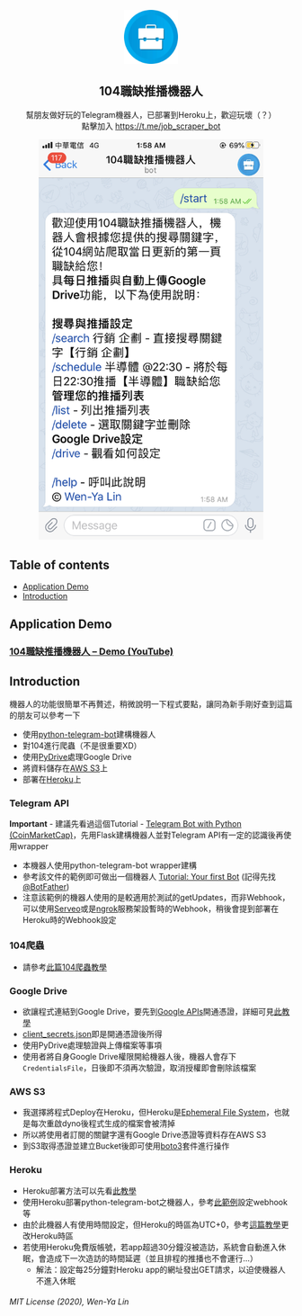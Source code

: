 <p align="center">
  <a href=#>
    <img src="resources/briefcase.jpg" alt="Job Scraper Bot" height="96">
  </a>
  <h2 align="center">104職缺推播機器人</h2>
    <div align="center">
     幫朋友做好玩的Telegram機器人，已部署到Heroku上，歡迎玩壞（？）
  </div>
   	<div align="center">
     點擊加入 <a href="https://t.me/job_scraper_bot">https://t.me/job_scraper_bot</a>
</div>
</p>

<p align="center">
    <img src="resources/main.png" alt="remind" width="400">
</p>


## Table of contents
* [Application Demo](#application-demo)
* [Introduction](#introduction)

## Application Demo
### [104職缺推播機器人 – Demo (YouTube)](https://www.youtube.com/watch?v=8Crx3FcR7CU)

## Introduction
機器人的功能很簡單不再贅述，稍微說明一下程式要點，讓同為新手剛好查到這篇的朋友可以參考一下

* 使用[python-telegram-bot](https://github.com/python-telegram-bot/python-telegram-bot/tree/fd0325fbe5c79b14b2a78ba1a7ad93554eb8b2a6)建構機器人
* 對104進行爬蟲（不是很重要XD）
* 使用[PyDrive](https://pythonhosted.org/PyDrive/)處理Google Drive
* 將資料儲存在[AWS S3](https://s3.console.aws.amazon.com/s3)上
* 部署在[Heroku](https://www.heroku.com/)上

### Telegram API
**Important** - 建議先看過這個Tutorial - [Telegram Bot with Python (CoinMarketCap)](https://www.youtube.com/playlist?list=PLe4mIUXfbIqbpQkE2Q_iQic6a8v-2k_m4)，先用Flask建構機器人並對Telegram API有一定的認識後再使用wrapper

* 本機器人使用python-telegram-bot wrapper建構
* 參考該文件的範例即可做出一個機器人 [Tutorial: Your first Bot](https://github.com/python-telegram-bot/python-telegram-bot/wiki/Extensions-%E2%80%93-Your-first-Bot) (記得先找[@BotFather](https://telegram.me/botfather))
* 注意該範例的機器人使用的是較適用於測試的getUpdates，而非Webhook，可以使用[Serveo](https://serveo.net/)或是[ngrok](https://ngrok.com/)服務架設暫時的Webhook，稍後會提到部署在Heroku時的Webhook設定

### 104爬蟲
* 請參考[此篇104爬蟲教學](https://www.royenotes.com/python%e7%88%ac%e5%8f%96104%e4%ba%ba%e5%8a%9b%e9%8a%80%e8%a1%8c%e7%9a%84%e8%81%b7%e7%bc%ba%e8%a8%8a%e6%81%af/)

### Google Drive

* 欲讓程式連結到Google Drive，要先到[Google APIs](https://console.developers.google.com/apis/)開通憑證，詳細可見[此教學](https://jackkuo.org/post/pydrive%E5%82%99%E4%BB%BD%E6%95%99%E5%AD%B8/)
* [client_secrets.json](https://github.com/wenyalintw/Job-Scraper-Bot/tree/master/src/client_secrets.json)即是開通憑證後所得
* 使用PyDrive處理驗證與上傳檔案等事項
* 使用者將自身Google Drive權限開給機器人後，機器人會存下`CredentialsFile`，日後即不須再次驗證，取消授權即會刪除該檔案

### AWS S3
* 我選擇將程式Deploy在Heroku，但Heroku是[Ephemeral File System](https://www.codementor.io/@samueljames/a-workaround-heroku-s-ephemeral-file-system-e6w341zqa)，也就是每次重啟dyno後程式生成的檔案會被清掉
* 所以將使用者訂閱的關鍵字還有Google Drive憑證等資料存在AWS S3
* 到S3取得憑證並建立Bucket後即可使用[boto3](https://boto3.amazonaws.com/v1/documentation/api/latest/index.html)套件進行操作

### Heroku
* Heroku部署方法可以先看[此教學](https://www.youtube.com/watch?v=wWRYBUzEG6E)
* 使用Heroku部署python-telegram-bot之機器人，參考[此範例](https://github.com/Eldinnie/ptb-heroku-skeleton)設定webhook等
* 由於此機器人有使用時間設定，但Heroku的時區為UTC+0，參考[這篇教學](https://medium.com/@rnnnnn/%E5%9C%A8-heroku-%E8%A8%AD%E5%AE%9A%E6%99%82%E5%8D%80-timezone-3d83c5835740)更改Heroku時區
* 若使用Heroku免費版帳號，若app超過30分鐘沒被造訪，系統會自動進入休眠，會造成下一次造訪的時間延遲（並且排程的推播也不會運行...）
	* 解法：設定每25分鐘對Heroku app的網址發出GET請求，以迫使機器人不進入休眠


###### MIT License (2020), Wen-Ya Lin